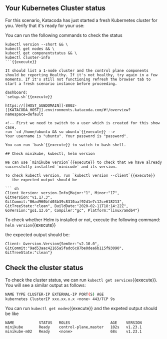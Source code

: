 ## Your Kubernetes Cluster status

For this scenario, Katacoda has just started a fresh Kubernetes cluster for you. Verify that it's ready for your use:

You can run the following commands to check the status

```
kubectl version --short && \
kubectl get nodes && \
kubectl get componentstatus && \
kubectl cluster-info
```{{execute}}

It should list a 1-node cluster and the control plane components should be reporting Healthy. If it's not healthy, try again in a few moments. If it's still not functioning refresh the browser tab to start a fresh scenario instance before proceeding.

dashboard:
`setup.sh`{{execute}}

https://[[HOST_SUBDOMAIN]]-8002-[[KATACODA_HOST]].environments.katacoda.com/#!/overview?namespace=default

<!-- First we need to switch to a user which is created for this show case.
run `cd /home/ubuntu && su ubuntu`{{execute}} -->
Your username is "ubuntu". Your password is "password".

You can run `bash`{{execute}} to switch to bash shell.

## Check minikube, kubectl, helm version

We can use `minikube version`{{execute}} to check that we have already successfully installed `minicude` and its version.

To check kubectl version, run `kubectl version --client`{{execute}}
   the expected output should be

``` sh
Client Version: version.Info{Major:"1", Minor:"17", GitVersion:"v1.17.3", GitCommit:"06ad960bfd03b39c8310aaf92d1e7c12ce618213", GitTreeState:"clean", BuildDate:"2020-02-11T18:14:22Z", GoVersion:"go1.13.6", Compiler:"gc", Platform:"linux/amd64"}
```

To check whether Helm is installed or not, execute the following command:
`helm version`{{execute}}

the expected output should be:
```
Client: &version.Version{SemVer:"v2.10.0", GitCommit:"9ad53aac42165a5fadc6c87be0dea6b115f93090", GitTreeState:"clean"}
```

## Check the cluster status

To check the cluster status, we can run `kubectl get services`{{execute}}. You will see a similar output as follows:

```sh
NAME TYPE CLUSTER-IP EXTERNAL-IP PORT(S) AGE
kubernetes ClusterIP xxx.xx.x.x <none> 443/TCP 9s
```

You can run `kubectl get nodes`{{execute}} and the expeted output should be like
```
NAME           STATUS   ROLES                  AGE    VERSION
minikube       Ready    control-plane,master   102s   v1.23.1
minikube-m02   Ready    <none>                 68s    v1.23.1
```
